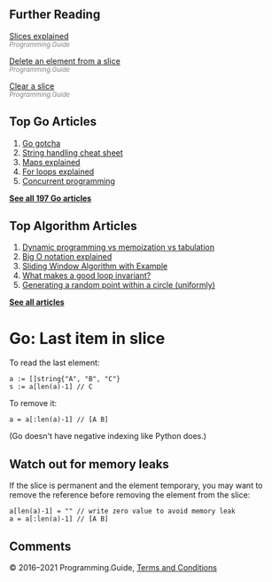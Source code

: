 ## Further Reading

[Slices explained](slices-explained.html)  
<span style="color: grey; font-style: italic; font-size: smaller">Programming.Guide</span>

[Delete an element from a slice](delete-element-slice.html)  
<span style="color: grey; font-style: italic; font-size: smaller">Programming.Guide</span>

[Clear a slice](clear-slice.html)  
<span style="color: grey; font-style: italic; font-size: smaller">Programming.Guide</span>

## Top Go Articles

1.  [Go gotcha](go-gotcha.html)
2.  [String handling cheat sheet](string-functions-reference-cheat-sheet.html)
3.  [Maps explained](maps-explained.html)
4.  [For loops explained](for-loop.html)
5.  [Concurrent programming](go-concurrency-tutorial.html)

[**See all 197 Go articles**](index.html)

## Top Algorithm Articles

1.  [Dynamic programming vs memoization vs tabulation](../dynamic-programming-vs-memoization-vs-tabulation.html)
2.  [Big O notation explained](../big-o-notation-explained.html)
3.  [Sliding Window Algorithm with Example](../sliding-window-example.html)
4.  [What makes a good loop invariant?](../what-makes-a-good-loop-invariant.html)
5.  [Generating a random point within a circle (uniformly)](../random-point-within-circle.html)

[**See all articles**](../index.html)

# Go: Last item in slice

To read the last element:

    a := []string{"A", "B", "C"}
    s := a[len(a)-1] // C

To remove it:

    a = a[:len(a)-1] // [A B]

(Go doesn't have negative indexing like Python does.)

## Watch out for memory leaks

If the slice is permanent and the element temporary, you may want to remove the reference before removing the element from the slice:

    a[len(a)-1] = "" // write zero value to avoid memory leak
    a = a[:len(a)-1] // [A B]

## Comments



© 2016–2021 Programming.Guide, [Terms and Conditions](../terms-and-conditions.html)
